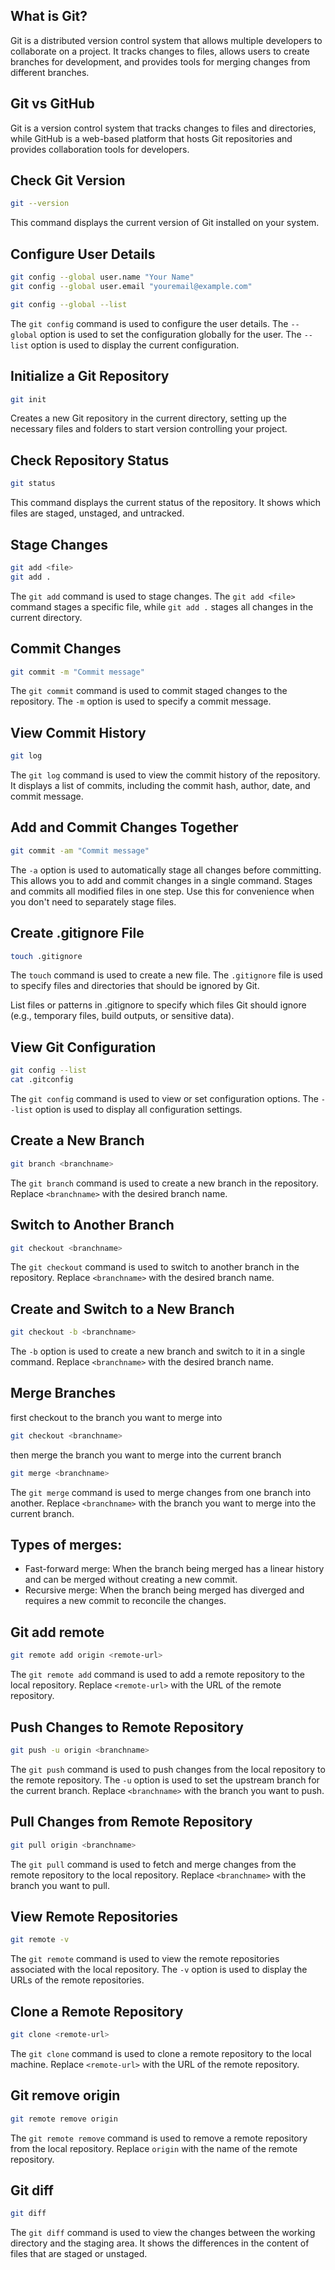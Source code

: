 What is Git?
------------

Git is a distributed version control system that allows multiple developers to collaborate on a project. It tracks changes to files, allows users to create branches for development, and provides tools for merging changes from different branches.

Git vs GitHub
-------------

Git is a version control system that tracks changes to files and directories, while GitHub is a web-based platform that hosts Git repositories and provides collaboration tools for developers.

Check Git Version
-----------------

```bash
git --version
```
This command displays the current version of Git installed on your system.


Configure User Details
-----------------------

```bash
git config --global user.name "Your Name"
git config --global user.email "youremail@example.com"

git config --global --list
```
The `git config` command is used to configure the user details. The `--global` option is used to set the configuration globally for the user. The `--list` option is used to display the current configuration.

Initialize a Git Repository
---------------------------

```bash
git init
``` 
Creates a new Git repository in the current directory, setting up the necessary files and folders to start version controlling your project.



Check Repository Status
-----------------------

```bash
git status
```
This command displays the current status of the repository. It shows which files are staged, unstaged, and untracked.

Stage Changes
-------------

```bash
git add <file>
git add .
```
The `git add` command is used to stage changes. The `git add <file>` command stages a specific file, while `git add .` stages all changes in the current directory.

Commit Changes
--------------
```bash
git commit -m "Commit message"
```
The `git commit` command is used to commit staged changes to the repository. The `-m` option is used to specify a commit message.

View Commit History
-------------------

```bash
git log
```
The `git log` command is used to view the commit history of the repository. It displays a list of commits, including the commit hash, author, date, and commit message.


Add and Commit Changes Together
-------------------------------

```bash
git commit -am "Commit message"
```
The `-a` option is used to automatically stage all changes before committing. This allows you to add and commit changes in a single command.
Stages and commits all modified files in one step. Use this for convenience when you don't need to separately stage files.


Create .gitignore File
----------------------

```bash
touch .gitignore
```
The `touch` command is used to create a new file. The `.gitignore` file is used to specify files and directories that should be ignored by Git.

List files or patterns in .gitignore to specify which files Git should ignore (e.g., temporary files, build outputs, or sensitive data).


View Git Configuration
----------------------

```bash
git config --list
cat .gitconfig

```
The `git config` command is used to view or set configuration options. The `--list` option is used to display all configuration settings.


Create a New Branch
-------------------

```bash
git branch <branchname>
```
The `git branch` command is used to create a new branch in the repository. Replace `<branchname>` with the desired branch name.

Switch to Another Branch
------------------------


```bash
git checkout <branchname>
```

The `git checkout` command is used to switch to another branch in the repository. Replace `<branchname>` with the desired branch name.

Create and Switch to a New Branch
---------------------------------

```bash
git checkout -b <branchname>
```
The `-b` option is used to create a new branch and switch to it in a single command. Replace `<branchname>` with the desired branch name.


Merge Branches
-------------

first checkout to the branch you want to merge into 
```bash
git checkout <branchname>
```
then merge the branch you want to merge into the current branch

```bash
git merge <branchname>
```
The `git merge` command is used to merge changes from one branch into another. Replace `<branchname>` with the branch you want to merge into the current branch.

## Types of merges:

- Fast-forward merge: When the branch being merged has a linear history and can be merged without creating a new commit.
- Recursive merge: When the branch being merged has diverged and requires a new commit to reconcile the changes.


Git add remote
--------------

```bash
git remote add origin <remote-url>
```
The `git remote add` command is used to add a remote repository to the local repository. Replace `<remote-url>` with the URL of the remote repository.

Push Changes to Remote Repository
---------------------------------

```bash
git push -u origin <branchname>
```
The `git push` command is used to push changes from the local repository to the remote repository. The `-u` option is used to set the upstream branch for the current branch. Replace `<branchname>` with the branch you want to push.

Pull Changes from Remote Repository
------------------------------------

```bash
git pull origin <branchname>
```

The `git pull` command is used to fetch and merge changes from the remote repository to the local repository. Replace `<branchname>` with the branch you want to pull.

View Remote Repositories
------------------------

```bash
git remote -v
```
The `git remote` command is used to view the remote repositories associated with the local repository. The `-v` option is used to display the URLs of the remote repositories.

Clone a Remote Repository
-------------------------

```bash
git clone <remote-url>
```
The `git clone` command is used to clone a remote repository to the local machine. Replace `<remote-url>` with the URL of the remote repository.

Git remove origin
-----------------

```bash
git remote remove origin
```
The `git remote remove` command is used to remove a remote repository from the local repository. Replace `origin` with the name of the remote repository.

Git diff
--------

```bash
git diff
```
The `git diff` command is used to view the changes between the working directory and the staging area. It shows the differences in the content of files that are staged or unstaged.

